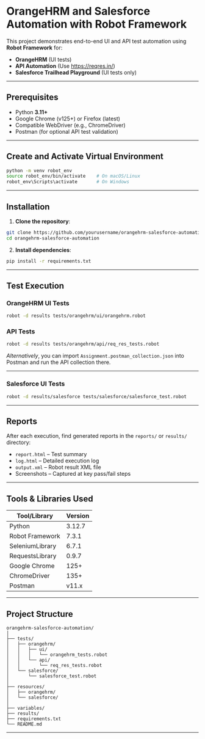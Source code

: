 # OrangeHRM and Salesforce Automation with Robot Framework

This project demonstrates end-to-end UI and API test automation using **Robot Framework** for:
- **OrangeHRM** (UI tests)
- **API Automation** (Use https://reqres.in/)
- **Salesforce Trailhead Playground** (UI tests only)

---

## Prerequisites

- Python **3.11+**
- Google Chrome (v125+) or Firefox (latest)
- Compatible WebDriver (e.g., ChromeDriver)
- Postman (for optional API test validation)

---

## Create and Activate Virtual Environment

```bash
python -m venv robot_env
source robot_env/bin/activate    # On macOS/Linux
robot_env\Scripts\activate       # On Windows
```

---

## Installation

1. **Clone the repository**:

```bash
git clone https://github.com/yourusername/orangehrm-salesforce-automation.git
cd orangehrm-salesforce-automation
```

2. **Install dependencies**:

```bash
pip install -r requirements.txt
```

---

## Test Execution

### OrangeHRM UI Tests

```bash
robot -d results tests/orangehrm/ui/orangehrm.robot
```

### API Tests

```bash
robot -d results tests/orangehrm/api/req_res_tests.robot
```

 *Alternatively*, you can import `Assignment.postman_collection.json` into Postman and run the API collection there.

---

### Salesforce UI Tests

```bash
robot -d results/salesforce tests/salesforce/salesforce_test.robot
```

---

##  Reports

After each execution, find generated reports in the `reports/` or `results/` directory:

- `report.html` – Test summary
- `log.html` – Detailed execution log
- `output.xml` – Robot result XML file
- Screenshots – Captured at key pass/fail steps

---

##  Tools & Libraries Used

| Tool/Library         | Version      |
|----------------------|--------------|
| Python               | 3.12.7       |
| Robot Framework      | 7.3.1        |
| SeleniumLibrary      | 6.7.1        |
| RequestsLibrary      | 0.9.7        |
| Google Chrome        | 125+         |
| ChromeDriver         | 135+         |
| Postman              | v11.x        |

---

##  Project Structure

```
orangehrm-salesforce-automation/
│
├── tests/
│   ├── orangehrm/
│   │   ├── ui/
│   │   │   └── orangehrm_tests.robot
│   │   └── api/
│   │       └── req_res_tests.robot
│   └── salesforce/
│       └── salesforce_test.robot
│
├── resources/
│   ├── orangehrm/
│   └── salesforce/
│
├── variables/
├── results/
├── requirements.txt
└── README.md
```

---
